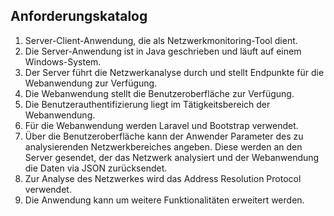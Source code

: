 ## Anforderungskatalog

1. Server-Client-Anwendung, die als Netzwerkmonitoring-Tool dient.
2. Die Server-Anwendung ist in Java geschrieben und läuft auf einem Windows-System.
3. Der Server führt die Netzwerkanalyse durch und stellt Endpunkte für die Webanwendung zur Verfügung.
4. Die Webanwendung stellt die Benutzeroberfläche zur Verfügung.
5. Die Benutzerauthentifizierung liegt im Tätigkeitsbereich der Webanwendung.
6. Für die Webanwendung werden Laravel und Bootstrap verwendet.
7. Über die Benutzeroberfläche kann der Anwender Parameter des zu analysierenden Netzwerkbereiches angeben. Diese werden
   an den Server gesendet, der das Netzwerk analysiert und der Webanwendung die Daten via JSON zurücksendet.
8. Zur Analyse des Netzwerkes wird das Address Resolution Protocol verwendet.
9. Die Anwendung kann um weitere Funktionalitäten erweitert werden.